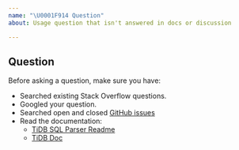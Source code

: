 ```yaml
---
name: "\U0001F914 Question"
about: Usage question that isn't answered in docs or discussion

---
```


## Question

Before asking a question, make sure you have:

- Searched existing Stack Overflow questions.
- Googled your question.
- Searched open and closed [GitHub issues](https://github.com/pingcap/parser/issues?utf8=%E2%9C%93&q=is%3Aissue)
- Read the documentation:
  - [TiDB SQL Parser Readme](https://github.com/pingcap/parser)
  - [TiDB Doc](https://github.com/pingcap/docs)